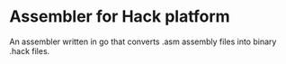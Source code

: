 # Assembler for Hack platform

An assembler written in go that converts .asm assembly files into binary .hack files.
